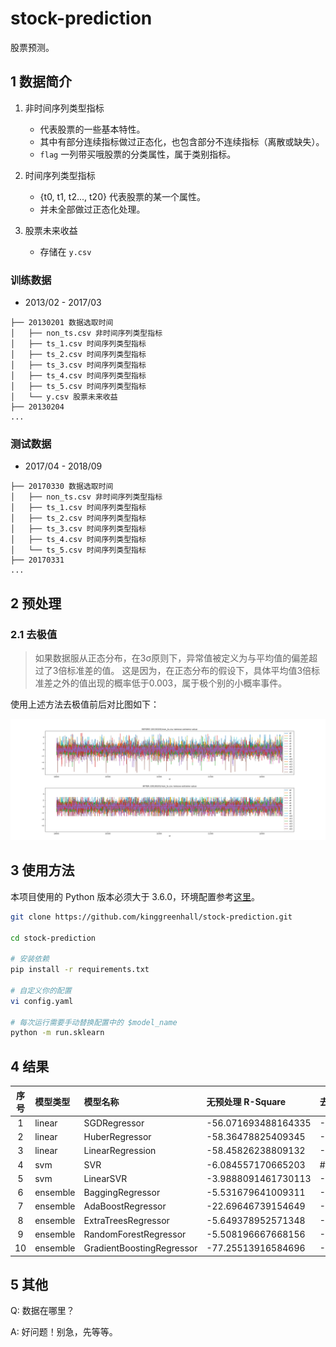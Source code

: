 # stock-prediction

股票预测。

## 1 数据简介

1. 非时间序列类型指标
    - 代表股票的一些基本特性。
    - 其中有部分连续指标做过正态化，也包含部分不连续指标（离散或缺失）。
    - `flag` 一列带买哦股票的分类属性，属于类别指标。

2. 时间序列类型指标
    - {t0, t1, t2..., t20} 代表股票的某一个属性。
    - 并未全部做过正态化处理。

3. 股票未来收益
    - 存储在 `y.csv`

### 训练数据

- 2013/02 - 2017/03

```
├── 20130201 数据选取时间
│   ├── non_ts.csv 非时间序列类型指标
│   ├── ts_1.csv 时间序列类型指标
│   ├── ts_2.csv 时间序列类型指标
│   ├── ts_3.csv 时间序列类型指标
│   ├── ts_4.csv 时间序列类型指标
│   ├── ts_5.csv 时间序列类型指标
│   └── y.csv 股票未来收益
├── 20130204
...
```

### 测试数据

- 2017/04 - 2018/09

```
├── 20170330 数据选取时间
│   ├── non_ts.csv 非时间序列类型指标
│   ├── ts_1.csv 时间序列类型指标
│   ├── ts_2.csv 时间序列类型指标
│   ├── ts_3.csv 时间序列类型指标
│   ├── ts_4.csv 时间序列类型指标
│   └── ts_5.csv 时间序列类型指标
├── 20170331
...
```

## 2 预处理

### 2.1 去极值

> 如果数据服从正态分布，在3σ原则下，异常值被定义为与平均值的偏差超过了3倍标准差的值。
> 这是因为，在正态分布的假设下，具体平均值3倍标准差之外的值出现的概率低于0.003，属于极个别的小概率事件。

使用上述方法去极值前后对比图如下：

![](./src/20130201_non_ts_remove_extreme_value.png)

## 3 使用方法

本项目使用的 Python 版本必须大于 3.6.0，环境配置参考[这里](https://www.v2ai.cn/linux/2018/04/29/LX-2.html)。

```bash
git clone https://github.com/kinggreenhall/stock-prediction.git

cd stock-prediction

# 安装依赖
pip install -r requirements.txt

# 自定义你的配置
vi config.yaml

# 每次运行需要手动替换配置中的 $model_name
python -m run.sklearn
```

## 4 结果

| 序号 | 模型类型 | 模型名称 | 无预处理 R-Square | 去极值 R-Square | 去极值 + 标准化 R-Square | 去极值 + 标准化 + 中性化 R-Square | 标准化 + 中性化 R-Square |
| :-: | :- | :- | :- | :- | :- | :- | :- |
| 1 | linear | SGDRegressor | -56.071693488164335 | -69.87167839014414 | -54.20196095019734 | # | # |
| 2 | linear | HuberRegressor | -58.36478825409345 | -60.874178196778445 | -50.95215212361284 | # | # |
| 3 | linear | LinearRegression | -58.45826238809132 | -59.13541192647471 | -51.92830314271744 | # | # |
| 4 | svm | SVR | -6.084557170665203 | # | # | # |
| 5 | svm | LinearSVR | -3.9888091461730113 | -9.662138879446077 | -86.91950791096669 | # | # |
| 6 | ensemble | BaggingRegressor | -5.531679641009311 | -5.638545617341174 | -4.308926789608341 |  -4.40475123961577 |-4.817927920316822 |
| 7 | ensemble | AdaBoostRegressor | -22.69646739154649 | -16.359531596657455 | -13.602190000957847 | # | # |
| 8 | ensemble | ExtraTreesRegressor | -5.649378952571348 | -5.6579625621729335 | -4.479154363538733 | # | # |
| 9 | ensemble | RandomForestRegressor | -5.508196667668156 | -5.630369526654645 | -4.320770897638666 | -4.328045788464095 | # |
| 10 | ensemble | GradientBoostingRegressor | -77.25513916584696 | -79.28055241687343 | -63.275891556169455 | # | # |

## 5 其他

Q: 数据在哪里？

A: 好问题！别急，先等等。
